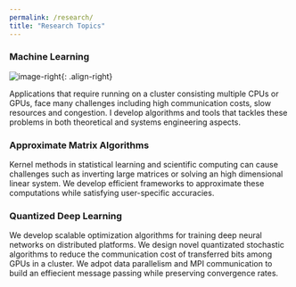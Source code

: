 ```yaml
---
permalink: /research/
title: "Research Topics"
---
```

### Machine Learning

![image-right]({{site.url}}{{site.baseurl}}/assets/images/ML.jpg){: .align-right}

Applications that require running on a cluster consisting multiple CPUs or GPUs, face many challenges including high communication costs, slow resources and congestion. I develop algorithms and tools that tackles these problems in both theoretical and systems engineering aspects.
    
### Approximate Matrix Algorithms

Kernel methods in statistical learning and scientific computing can cause challenges such as inverting large matrices or solving an high dimensional linear system. We develop efficient frameworks to approximate these computations while satisfying user-specific accuracies.
  
### Quantized Deep Learning

We develop scalable optimization algorithms for training deep neural networks on distributed platforms. We design novel quantizated stochastic algorithms to reduce the communication cost of transferred bits among GPUs in a cluster. We adpot data parallelism and MPI communication to build an effiecient message passing while preserving convergence rates.
    







